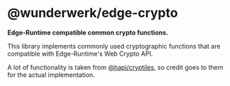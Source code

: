 # @wunderwerk/edge-crypto

**Edge-Runtime compatible common crypto functions.**

This library implements commonly used cryptographic functions that are compatible with Edge-Runtime's Web Crypto API.

A lot of functionality is taken from [@hapi/cryptiles](https://github.com/hapijs/cryptiles), so credit goes to them for the actual implementation.
